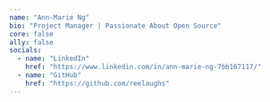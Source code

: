 ```yaml
---
name: "Ann-Marie Ng"
bio: "Project Manager | Passionate About Open Source"
core: false
ally: false
socials:
  - name: "LinkedIn"
    href: "https://www.linkedin.com/in/ann-marie-ng-7bb167117/"
  - name: "GitHub"
    href: "https://github.com/reelaughs"
---
```

